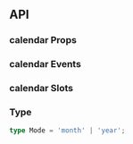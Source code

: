 ## API

### calendar Props

<field-table :data="calendarProps"/>

### calendar Events

<field-table :data="calendarEvents" type="emits" />

### calendar Slots

<field-table :data="calendarSlots" type="slots"/>

### Type

```typescript
type Mode = 'month' | 'year';
```

<script setup>
import { ref } from 'vue';

const calendarProps = ref([
  {
    name: 'model-value (v-model)',
    desc: '绑定值',
    type: 'date',
    value: '-',
  },
  {
    name: 'default-value',
    desc: '默认值（非受控状态）',
    type: 'date',
    value: '-',
  },
  {
    name: 'mode',
    desc: '模式',
    type: 'Mode',
    value: '-',
  },
  {
    name: 'default-mode',
    desc: '默认模式',
    type: 'Mode',
    value: "'month'",
  },
  {
    name: 'modes',
    desc: '显示的模式',
    type: 'Mode[]',
    value: "['month', 'year']",
  },
]);

const calendarEvents = ref([
  {
    name: 'change',
    desc: '选择的日期改变时触发',
    type: '(date: Date) => void',
    value: '-',
  },
  {
    name: 'panel-change',
    desc: '日期面板改变时触发',
    type: '(date: Date) => void',
    value: '-',
  },
]);

const calendarSlots = ref([
  {
    name: 'header',
    desc: '自定义头部内容',
    type: '(year: number，month: number) => void',
    value: '-',
  },
  {
    name: 'default',
    desc: '自定义单元格内容',
    type: '(year: number，month: number，date: number) => void',
    value: '-',
  },
]);
</script>
